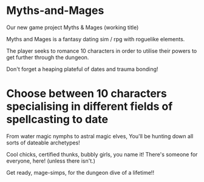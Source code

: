 # Myths-and-Mages
Our new game project Myths & Mages (working title)

Myths and Mages is a fantasy dating sim / rpg with roguelike elements.

The player seeks to romance 10 characters in order to utilise their powers to get further through the dungeon.

Don't forget a heaping plateful of dates and trauma bonding!

# Choose between 10 characters specialising in different fields of spellcasting to date

From water magic nymphs to astral magic elves,
You'll be hunting down all sorts of dateable archetypes!

Cool chicks, certified thunks, bubbly girls, you name it!
There's someone for everyone, here!
(unless there isn't.)


Get ready, mage-simps, for the dungeon dive of a lifetime!!
